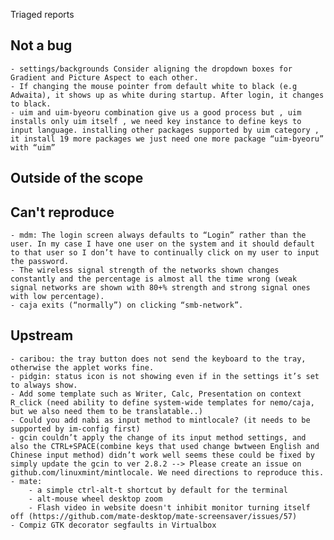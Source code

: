 Triaged reports

Not a bug 
---------
	- settings/backgrounds Consider aligning the dropdown boxes for Gradient and Picture Aspect to each other.
	- If changing the mouse pointer from default white to black (e.g Adwaita), it shows up as white during startup. After login, it changes to black.	
	- uim and uim-byeoru combination give us a good process but , uim installs only uim itself , we need key instance to define keys to input language. installing other packages supported by uim category , it install 19 more packages we just need one more package “uim-byeoru” with “uim”

Outside of the scope
--------------------
	

Can't reproduce
---------------
	- mdm: The login screen always defaults to “Login” rather than the user. In my case I have one user on the system and it should default to that user so I don’t have to continually click on my user to input the password.					
	- The wireless signal strength of the networks shown changes constantly and the percentage is almost all the time wrong (weak signal networks are shown with 80+% strength and strong signal ones with low percentage).	
	- caja exits (“normally”) on clicking “smb-network”.

Upstream
--------		
	- caribou: the tray button does not send the keyboard to the tray, otherwise the applet works fine.	
	- pidgin: status icon is not showing even if in the settings it’s set to always show.
	- Add some template such as Writer, Calc, Presentation on context R_click (need ability to define system-wide templates for nemo/caja, but we also need them to be translatable..)
	- Could you add nabi as input method to mintlocale? (it needs to be supported by im-config first)
	- gcin couldn’t apply the change of its input method settings, and also the CTRL+SPACE(combine keys that used change bwtween English and Chinese input method) didn’t work well seems these could be fixed by simply update the gcin to ver 2.8.2 --> Please create an issue on github.com/linuxmint/mintlocale. We need directions to reproduce this.
	- mate:
		- a simple ctrl-alt-t shortcut by default for the terminal
		- alt-mouse wheel desktop zoom	
		- Flash video in website doesn't inhibit monitor turning itself off	(https://github.com/mate-desktop/mate-screensaver/issues/57)
	- Compiz GTK decorator segfaults in Virtualbox
